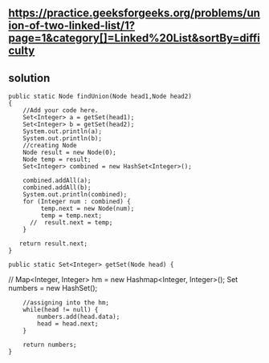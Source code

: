 ## https://practice.geeksforgeeks.org/problems/union-of-two-linked-list/1?page=1&category[]=Linked%20List&sortBy=difficulty

## solution

	public static Node findUnion(Node head1,Node head2)
	{
	    //Add your code here.
	    Set<Integer> a = getSet(head1);
	    Set<Integer> b = getSet(head2);
	    System.out.println(a);
	    System.out.println(b);
	    //creating Node
	    Node result = new Node(0);
	    Node temp = result;
	    Set<Integer> combined = new HashSet<Integer>();
	    
	    combined.addAll(a);
	    combined.addAll(b);
	    System.out.println(combined);
	    for (Integer num : combined) {
             temp.next = new Node(num);
             temp = temp.next;
          //  result.next = temp;
        }
	    
	   return result.next;
	}
	
	public static Set<Integer> getSet(Node head) {
	    
//	    Map<Integer, Integer> hm = new Hashmap<Integer, Integer>();
	    Set<Integer> numbers = new HashSet<Integer>();
	    
	    //assigning into the hm;
	    while(head != null) {
	        numbers.add(head.data);
	        head = head.next;
	    }
	    
	    return numbers;
	}